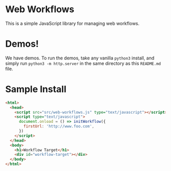 # Web Workflows

This is a simple JavaScript library for managing web workflows.

# Demos!

We have demos. To run the demos, take any vanilla `python3` install, and simply run `python3 -m http.server` in the same directory as this `README.md` file.

# Sample Install

```html
<html>
  <head>
    <script src="src/web-workflows.js" type="text/javascript"></script>
    <script type="text/javascript">
      document.onload = () => initWorkflow({
        firstUrl: 'http://www.foo.com',
      })
    </script>
  </head>
  <body>
    <h1>Workflow Target</h1>
    <div id="workflow-target"></div>
  </body>
</html>
```